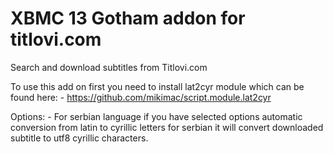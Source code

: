XBMC 13 Gotham addon for titlovi.com
=========================

Search and download subtitles from Titlovi.com

To use this add on first you need to install lat2cyr module which can be found here:
	- https://github.com/mikimac/script.module.lat2cyr

Options:
	- For serbian language if you have selected options automatic conversion from latin to cyrillic letters for serbian it will convert downloaded subtitle to utf8 cyrillic characters.
